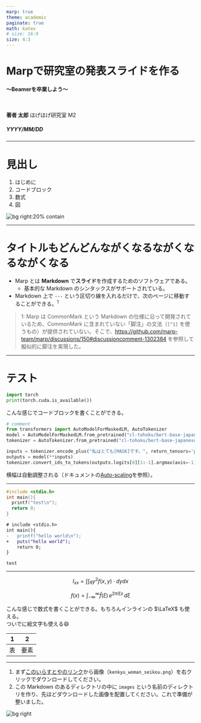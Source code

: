 ```yaml
---
marp: true
theme: academic
paginate: true
math: katex
# size: 16:9
size: 4:3
---
```


<!-- _class: lead -->

# Marpで研究室の発表スライドを作る

#### 〜Beamerを卒業しよう〜

<br>

**著者 太郎**
ほげほげ研究室 M2

##### YYYY/MM/DD

---

<!-- _header: 見出しがどんどんながくなるながくなる -->
<!-- _class: hh -->

# 見出し

1. はじめに
1. コードブロック
1. 数式
1. 図

![bg right:20% contain](./images/kenkyu_woman_seikou.png)

---

<!-- _footer: はじめに -->
<!-- _header: はじめに -->
<!-- _class: withheader -->
# タイトルもどんどんながくなるながくなるながくなる


- Marp とは **Markdown** で**スライド**を作成するためのソフトウェアである。
  - 基本的な Markdown のシンタックスがサポートされている。
- Markdown 上で `---` という区切り線を入れるだけで、次のページに移動することができる。$^1$

> 1: Marp は CommonMark という Markdown の仕様に沿って開発されているため、CommonMark に含まれていない「脚注」の文法（`[^1]` を使うもの）が提供されていない。そこで、https://github.com/marp-team/marp/discussions/150#discussioncomment-1302384 を参照して擬似的に脚注を実現した。

---

<!-- _header: コードブロック -->
# テスト

```python
import torch
print(torch.cuda.is_available())
```

こんな感じでコードブロックを書くことができる。

```python
# comment
from transformers import AutoModelForMaskedLM, AutoTokenizer
model = AutoModelForMaskedLM.from_pretrained("cl-tohoku/bert-base-japanese-whole-word-masking")
tokenizer = AutoTokenizer.from_pretrained("cl-tohoku/bert-base-japanese-whole-word-masking")

inputs = tokenizer.encode_plus("私はとても[MASK]です。", return_tensors='pt')
outputs = model(**inputs)
tokenizer.convert_ids_to_tokens(outputs.logits[0][1:-1].argmax(axis=-1))
```

横幅は自動調整される（ドキュメントの[Auto-scaling](https://github.com/marp-team/marp-core#auto-scaling-features)を参照）。

---

```c
#include <stdio.h>
int main(){
  printf("test\n");
  return 0;
}
```

```diff
# include <stdio.h>
int main(){
-   printf("hello world\n");
+   puts("hello world"); 
    return 0;
}
```

`test`

---

<!-- _header: 数式 -->
<!-- _footer: あいうえおかきくけこ -->

$$ I_{xx}=\int\int_Ry^2f(x,y)\cdot{}dydx $$

$$
f(x) = \int_{-\infty}^\infty
    \hat f(\xi)\,e^{2 \pi i \xi x}
    \,d\xi
$$

こんな感じで数式を書くことができる。もちろんインラインの $\LaTeX$ も使える。  
ついでに絵文字も使える:smile:

|1|2|
|---|---|
|表|要素|

---

<!-- _header: 図 -->
<!-- _footer: あいうえおかきくけこさしすせそ -->

1. まず[このいらすとやのリンク](https://www.irasutoya.com/2018/10/blog-post_723.html)から画像（`kenkyu_woman_seikou.png`）を右クリックでダウンロードしてください。
2. この Markdown のあるディレクトリの中に `images` という名前のディレクトリを作り、先ほどダウンロードした画像を配置してください。これで準備が整いました。

![bg right](./images/kenkyu_woman_seikou.png)
